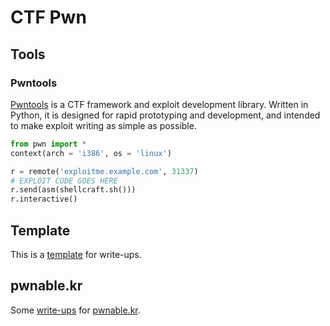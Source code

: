 # CTF Pwn

## Tools

### Pwntools

[Pwntools](https://github.com/Gallopsled/pwntools) is a CTF framework and exploit development library. Written in Python, it is designed for rapid prototyping and development, and intended to make exploit writing as simple as possible.

```Python
from pwn import *
context(arch = 'i386', os = 'linux')

r = remote('exploitme.example.com', 31337)
# EXPLOIT CODE GOES HERE
r.send(asm(shellcraft.sh()))
r.interactive()
```

## Template

This is a [template](template/README.md) for write-ups.

## pwnable.kr

Some [write-ups](pwnable.kr/README.md) for [pwnable.kr](http://pwnable.kr/index.php).

